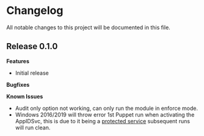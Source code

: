 # Changelog

All notable changes to this project will be documented in this file.

## Release 0.1.0

**Features**

- Initial release

**Bugfixes**

**Known Issues**

- Audit only option not working, can only run the module in enforce mode.
- Windows 2016/2019 will throw error 1st Puppet run when activating the AppIDSvc, this is due to it being a [protected service][1] subsequent runs will run clean.



[1]: https://docs.microsoft.com/en-us/windows/win32/services/protecting-anti-malware-services-

